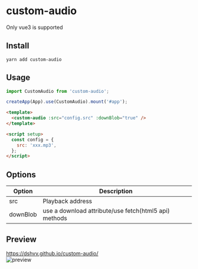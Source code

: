 # custom-audio

Only vue3 is supported

## Install

```shell
yarn add custom-audio
```

## Usage

```javascript
import CustomAudio from 'custom-audio';

createApp(App).use(CustomAudio).mount('#app');
```

```html
<template>
  <custom-audio :src="config.src" :downBlob="true" />
</template>

<script setup>
  const config = {
    src: 'xxx.mp3',
  };
</script>
```

## Options

| Option   | Description                                           |
| -------- | ----------------------------------------------------- |
| src      | Playback address                                      |
| downBlob | use a download attribute/use fetch(html5 api) methods |

## Preview

https://dshvv.github.io/custom-audio/  
![preview](https://github.com/dshvv/custom-audio/blob/main/preview.gif)
